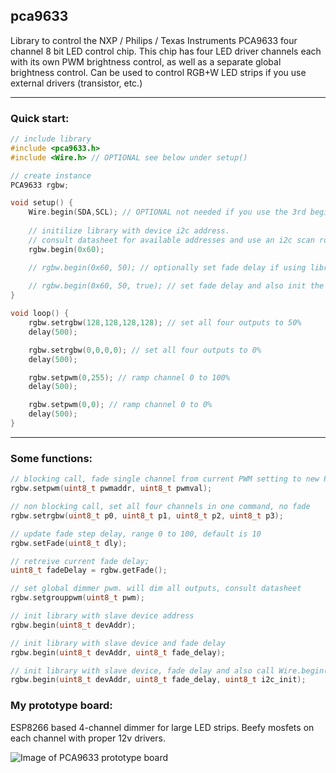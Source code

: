 ## pca9633

Library to control the NXP / Philips / Texas Instruments PCA9633 four channel 8 bit LED control chip. This chip has four LED driver channels each with its own PWM brightness control, as well as a separate global brightness control. Can be used to control RGB+W LED strips if you use external drivers (transistor, etc.)

---
### Quick start:

```c
// include library
#include <pca9633.h>
#include <Wire.h> // OPTIONAL see below under setup()

// create instance
PCA9633 rgbw; 

void setup() {
	Wire.begin(SDA,SCL); // OPTIONAL not needed if you use the 3rd begin below and are using default i2c pins for your board
	
	// initilize library with device i2c address.
	// consult datasheet for available addresses and use an i2c scan routine to verify
	rgbw.begin(0x60);

	// rgbw.begin(0x60, 50); // optionally set fade delay if using library to transistion between PWM values
	
	// rgbw.begin(0x60, 50, true); // set fade delay and also init the i2c bus using Arduino defaults for your board
}

void loop() {
	rgbw.setrgbw(128,128,128,128); // set all four outputs to 50%
	delay(500);

	rgbw.setrgbw(0,0,0,0); // set all four outputs to 0%
	delay(500);

	rgbw.setpwm(0,255); // ramp channel 0 to 100%
	delay(500);

	rgbw.setpwm(0,0); // ramp channel 0 to 0%
	delay(500);
}
```
---

### Some functions:

```c
// blocking call, fade single channel from current PWM setting to new PWM setting
rgbw.setpwm(uint8_t pwmaddr, uint8_t pwmval); 

// non blocking call, set all four channels in one command, no fade
rgbw.setrgbw(uint8_t p0, uint8_t p1, uint8_t p2, uint8_t p3);

// update fade step delay, range 0 to 100, default is 10
rgbw.setFade(uint8_t dly);

// retreive current fade delay;
uint8_t fadeDelay = rgbw.getFade(); 

// set global dimmer pwm. will dim all outputs, consult datasheet
rgbw.setgrouppwm(uint8_t pwm);

// init library with slave device address
rgbw.begin(uint8_t devAddr);

// init library with slave device and fade delay
rgbw.begin(uint8_t devAddr, uint8_t fade_delay);

// init library with slave device, fade delay and also call Wire.begin() internally, only set 3rd argument to true
rgbw.begin(uint8_t devAddr, uint8_t fade_delay, uint8_t i2c_init);

```

### My prototype board:
ESP8266 based 4-channel dimmer for large LED strips. Beefy mosfets on each channel with proper 12v drivers.

![Image of PCA9633 prototype board](https://github.com/gordonthree/pca9633/blob/master/pca9633-proto.png?raw=true)
